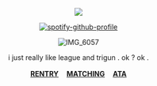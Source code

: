 <div align="center">

![](https://komarev.com/ghpvc/?username=7RIGUN&label=BOUNTYs&color=red&style=flat)

<div align="center">

[![spotify-github-profile](https://spotify-github-profile.kittinanx.com/api/view?uid=tildejohanne&cover_image=true&theme=novatorem&show_offline=true&background_color=121212&interchange=true&bar_color=53b14f&bar_color_cover=true)](https://github.com/kittinan/spotify-github-profile)

![IMG_6057](https://giffiles.alphacoders.com/179/179797.gif)

i just really like league and trigun . ok ? ok .

<b> [RENTRY](https://rentry.co/eriks-) ㅤ[MATCHING](https://rentry.co/yasukayn) ㅤ[ATA](https://pantheon.atabook.org)</b>
